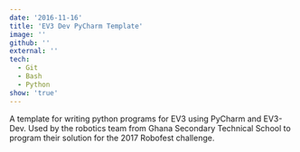 ```yaml
---
date: '2016-11-16'
title: 'EV3 Dev PyCharm Template'
image: ''
github: ''
external: ''
tech:
  - Git
  - Bash
  - Python
show: 'true'
---
```


A template for writing python programs for EV3 using PyCharm and EV3-Dev. Used by the robotics team from Ghana Secondary Technical School to program their solution for the 2017 Robofest challenge.
